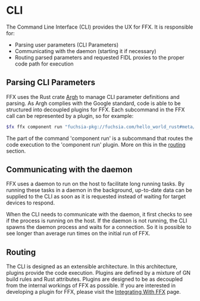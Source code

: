 # CLI

The Command Line Interface (CLI) provides the UX for FFX. It is responsible for:

- Parsing user parameters (CLI Parameters)
- Communicating with the daemon (starting it if necessary)
- Routing parsed parameters and requested FIDL proxies to the proper code path
  for execution

## Parsing CLI Parameters

FFX uses the Rust crate [Argh](https://github.com/google/argh) to manage CLI
parameter definitions and parsing. As Argh complies with the Google standard,
code is able to be structured into decoupled plugins for FFX. Each subcommand
in the FFX call can be represented by a plugin, so for example:

```sh
$fx ffx component run "fuchsia-pkg://fuchsia.com/hello_world_rust#meta/hello_world_rust.cmx"
```

The part of the command 'component run' is a subcommand that routes the code
execution to the 'component run' plugin. More on this in the
[routing](#routing) section.

## Communicating with the daemon

FFX uses a daemon to run on the host to facilitate long running tasks. By
running these tasks in a daemon in the background, up-to-date data can be
supplied to the CLI as soon as it is requested instead of waiting for target
devices to respond.

When the CLI needs to communicate with the daemon, it first checks to see if
the process is running on the host. If the daemon is not running, the CLI
spawns the daemon process and waits for a connection. So it is possible to see
longer than average run times on the initial run of FFX.

## Routing

The CLI is designed as an extensible architecture. In this architecture,
plugins provide the code execution. Plugins are defined by a mixture of GN
build rules and Rust attributes. Plugins are designed to be as decoupled from
the internal workings of FFX as possible. If you are interested in developing a
plugin for FFX, please visit the [Integrating With FFX](plugins.md) page.

